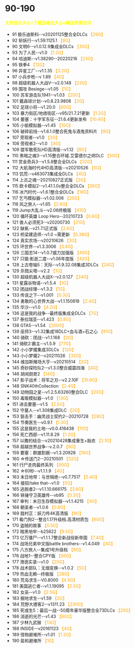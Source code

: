 # 90-190
#### <font color=yellow>文件显示大小=下载压缩包大小+解压所需空间</font>
* 91	极乐迪斯科--v20201125整合全DLCs  <font color=orange>【26G】</font><br> 
* 92	斩妖行--v1.59.1125.1  <font color=orange>【8G】</font><br> 
* 90	文明6--v1.0.12.9集成全DLCs  <font color=orange>【35G】</font><br>
* 93	为了人民--v1.0  <font color=orange>【1.2G】</font><br> 
* 94	哈迪斯--v1.38290--20220216  <font color=orange>【23G】</font><br> 
* 95	铁拳4  <font color=orange>【12G】</font><br> 
* 96	异星工厂--v1.1.35  <font color=orange>【3.2G】</font><br> 
* 97	小兵步枪--v 1.89  <font color=orange>【4G】</font><br> 
* 98	超级机器人大战V--v2.0.148  <font color=orange>【22G】</font><br> 
* 99	围攻 Besiege--v1.05  <font color=orange>【1G】</font><br> 
* 100	苏军游击队1941--v1.03  <font color=orange>【20G】</font><br> 
* 101	戴森球计划--v0.8.23.9808  <font color=orange>【2G】</font><br> 
* 102	足球小将--v1.20.0  <font color=orange>【60G】</font><br> 
* 103	暴力街区/地痞街区--v95/21.7.21更新  <font color=orange>【1.2G】</font><br> 
* 104	要塞：十字军东征--21.6.4更新发布  <font color=orange>【10.4G】</font><br> 
* 105	小偷模拟器--v1.45  <font color=orange>【10G】</font><br> 
* 106	破碎前线--v1.6.1.0整合死鬼与酒鬼资料片  <font color=orange>【9G】</font><br> 
* 107	旁观者--v1.0  <font color=orange>【3G】</font><br> 
* 108	旁观者2--v1.0  <font color=orange>【4G】</font><br> 
* 109	盟军敢死队HD高清版--v1.12  <font color=orange>【6G】</font><br> 
* 110   黑暗之魂3--v1.15整合环城.艾雷德尔之烬DLC  <font color=orange>【50G】</font><br> 
* 111	赏金奇兵3--v1.5.8整合全DLCs  <font color=orange>【32G】</font><br> 
* 112	大航海时代4HD高清版--v20210526  <font color=orange>【5G】</font><br> 
* 113	饥荒--v463073集成全DLCs  <font color=orange>【4G】</font><br> 
* 114	上古之魂--20210827正式版  <font color=orange>【2G】</font><br> 
* 115	欧卡模拟2--v1.41.1.0s整合全DLCs  <font color=orange>【26G】</font><br> 
* 116	冰汽时代--v1.6.1整合全DLCs  <font color=orange>【18G】</font><br> 
* 117	乞丐模拟器--v1.02.006  <font color=orange>【20G】</font><br> 
* 118	风之旅人--v1.65  <font color=orange>【2.6G】</font><br> 
* 119	Jump大乱斗--v2.06终极版  <font color=orange>【41G】</font><br> 
* 120	循环英雄 Loop Hero--20210723  <font color=orange>【0.8G】</font><br> 
* 121	兽人必须死3--v20200730  <font color=orange>【21G】</font><br> 
* 122	缺氧--v21.7.1正式版  <font color=orange>【2.6G】</font><br> 
* 123	桥梁建造师--v1.0 ~需更新  <font color=orange>【0.38G】</font><br> 
* 124	真实农场--v20210626  <font color=orange>【3G】</font><br> 
* 125	环世界--v1.3.3006  <font color=orange>【0.8G】</font><br> 
* 126	三国志14--v1.0.7威力加强版  <font color=orange>【40G】</font><br> 
* 127   只狼:影逝二度--v1.06年度版  <font color=orange>【42G】</font><br> 
* 128	上古卷轴5：天际--v1.9.32.08集成3DLCs  <font color=orange>【24G】</font><br> 
* 129	杀戮尖塔--v2.2  <font color=orange>【1G】</font><br> 
* 130	超级机器人大战X--v2.0.127  <font color=orange>【24G】</font><br> 
* 131	星露谷物语--v1.5.4  <font color=orange>【1G】</font><br> 
* 132	团战经理--v1.3.2  <font color=orange>【1G】</font><br> 
* 133	传说之下--v1.001  <font color=orange>【0.3G】</font><br> 
* 134	勇敢的心世界大战--v1.1.150818  <font color=orange>【2.4G】</font><br> 
* 135	华沙--v1.0  <font color=orange>【4.2G】</font><br> 
* 136	这是我的战争--最终版集成全DLCs  <font color=orange>【7G】</font><br> 
* 137	泰拉瑞亚--v1.423  <font color=orange>【0.8G】</font><br> 
* 138   GTA5--v1.54  <font color=orange>【200G】</font><br> 
* 139   巫师3--v1.32集成18DLC+血与酒+石之心  <font color=orange>【81G】</font><br> 
* 140	骑砍：团战--v1.1.168  <font color=orange>【2G】</font><br> 
* 141   骑砍2:霸主--v1.5.9  <font color=orange>【77G】</font><br> 
* 142	小小梦魇集成3DLCs  <font color=orange>【12G】</font><br> 
* 143	小小梦魇2--v20211026  <font color=orange>【32G】</font><br> 
* 144	维加斯赌场大亨--v20210514  <font color=orange>【2G】</font><br> 
* 145	奇妙探险队2--v1.3.0整合威震四海  <font color=orange>【4G】</font><br> 
* 146	胡闹厨房2  <font color=orange>【14G】</font><br> 
* 147	影子战术：将军之刃--v2.2.10F  <font color=orange>【10.6G】</font><br> 
* 148	SNK40thCollection  <font color=orange>【2.4G】</font><br> 
* 149	动物园之星--v1.2.5.63260整合DLC  <font color=orange>【20G】</font><br> 
* 150	毒贩模拟器--v1.0  <font color=orange>【13G】</font><br> 
* 151	进击要塞--v1.5  <font color=orange>【2.5G】</font><br> 
* 152	守墓人--v1.308集成DLC  <font color=orange>【2G】</font><br> 
* 153	狙击手：幽灵战士契约2--20210728  <font color=orange>【28G】</font><br> 
* 154	节奏医生--v0.9.1  <font color=orange>【1.3G】</font><br> 
* 155	这是我的土地--v0.0.416438  <font color=orange>【11G】</font><br> 
* 156	死亡西部--v1.11.8.29  <font color=orange>【1.2G】</font><br> 
* 157	以撒的结合--v20210428集成重生+胎衣  <font color=orange>【2.1G】</font><br> 
* 158	超越世界战争--v.2.0.7  <font color=orange>【8G】</font><br> 
* 159	要塞：群雄割据--v1.3.20928  <font color=orange>【16G】</font><br> 
* 160	☆传送门2--20210501  <font color=orange>【32G】</font><br> 
* 161	行尸走肉最终系列  <font color=orange>【90G】</font><br> 
* 162	☆60秒--v1.1.1.9  <font color=orange>【4G】</font><br> 
* 163	末日地带：与世隔绝--v0.7.7517  <font color=orange>【5.4G】</font><br> 
* 164	接招/take that--v1.0  <font color=orange>【5G】</font><br> 
* 165	逃脱者2--v1.1.10.666175  <font color=orange>【3.6G】</font><br> 
* 166	铁锤守卫英雄传--vb95  <font color=orange>【0.5G】</font><br> 
* 167	审判：末日生存模拟器--v1.1.4215  <font color=orange>【4G】</font><br> 
* 168	朝圣者--v1.0.6  <font color=orange>【0.8G】</font><br> 
* 169	胧村正：妖刀传4K高清版  <font color=orange>【9G】</font><br> 
* 171	看门狗2--整合1.17升级档.高清材质包  <font color=orange>【60G】</font><br> 
* 170	盗贼的故事  <font color=orange>【0.5G】</font><br> 
* 172	暗黑地牢--b25622  <font color=orange>【9.5G】</font><br> 
* 173	亿万僵尸--v1.1.1.7整合新战役新帝国  <font color=orange>【7.4G】</font><br> 
* 174	战场兄弟中文版battle brothers--v1.4.049  <font color=orange>【4G】</font><br> 
* 175	八方旅人--集成1号升级档  <font color=orange>【6G】</font><br> 
* 176	战地1--整合CPY版  <font color=orange>【56G】</font><br> 
* 177	港诡实录--v1.0  <font color=orange>【20G】</font><br> 
* 178	战术部队：无烟变换--v1.0.2  <font color=orange>【5G】</font><br> 
* 179	热血无赖--终极版  <font color=orange>【28G】</font><br> 
* 180	荒岛求生--V0.8000  <font color=orange>【4.5G】</font><br> 
* 181	美国逃亡者--v1.1.19095  <font color=orange>【2.5G】</font><br> 
* 182	女巫--v1.0  <font color=orange>【2.5G】</font><br> 
* 183	掘地求生--v1.59  <font color=orange>【2G】</font><br> 
* 184	荒野大镖客2--v1311.23  <font color=orange>【230G】</font><br> 
* 185	死或生5：最后一战--50周年豪华版整合全73DLCs  <font color=orange>【25G】</font><br> 
* 186	消逝的光芒--v1.43  <font color=orange>【60G】</font><br> 
* 187	少林九武猴  <font color=orange>【13G】</font><br> 
* 188	INSIDE--v20161123  <font color=orange>【4G】</font><br> 
* 189	怪物避难所--v1.01  <font color=orange>【1.2G】</font><br> 
* 190	盐和避难所  <font color=orange>【1G】</font>